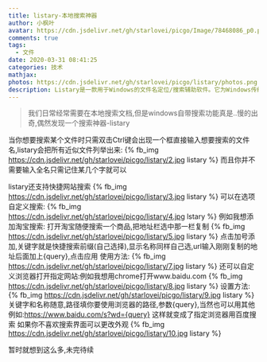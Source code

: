 ```yaml
---
title: listary-本地搜索神器
author: 小枫叶
avatar: https://cdn.jsdelivr.net/gh/starlovei/picgo/Image/78468086_p0.png
comments: true
tags:
  - 文件
date: 2020-03-31 08:41:25
categories: 技术
mathjax:
photos: https://cdn.jsdelivr.net/gh/starlovei/picgo/listary/photos.png
description: Listary是一款用于Windows的文件名定位/搜索辅助软件。它为Windows传统低效的文件打开/保存对话框提供了便捷、人性化的文件（夹）定位方式，同时改善了常见文件管理器中文件夹切换的效率。
---
```

> 我们日常经常需要在本地搜索文档,但是windows自带搜索功能真是..慢的出奇,偶然发现一个搜索神器-listary

当你想要搜索某个文件时只需双击Ctrl键会出现一个框直接输入想要搜索的文件名,listary会把所有近似文件列举出来:
{% fb_img https://cdn.jsdelivr.net/gh/starlovei/picgo/listary/2.jpg listary %}
而且你并不需要输入全名只需记住某几个字就可以

listary还支持快捷网站搜索
{% fb_img https://cdn.jsdelivr.net/gh/starlovei/picgo/listary/3.jpg listary %}
可以在选项自定义搜索:
{% fb_img https://cdn.jsdelivr.net/gh/starlovei/picgo/listary/4.jpg lstary %}
例如我想添加淘宝搜索:
打开淘宝随便搜索一个商品,把地址栏选中那一栏复制
{% fb_img https://cdn.jsdelivr.net/gh/starlovei/picgo/listary/5.jpg listary %}
点击加号添加,关键字就是快捷搜索前缀(自己选择),显示名称同样自己选,url输入刚刚复制的地址后面加上{query},点击应用
使用方法:
{% fb_img https://cdn.jsdelivr.net/gh/starlovei/picgo/listary/7.jpg listary %}
还可以自定义浏览器打开指定网站:例如我想用chrome打开www.baidu.com
{% fb_img https://cdn.jsdelivr.net/gh/starlovei/picgo/listary/8.jpg listary %}
设置方法:
{% fb_img https://cdn.jsdelivr.net/gh/starlovei/picgo/listary/9.jpg listary %}
关键字和名称随意,路径填你要使用浏览器的路径,参数{query},当然也可以用其他例如:https://www.baidu.com/s?wd={query} 这样就变成了指定浏览器用百度搜索
如果你不喜欢搜索界面可以更改外观
{% fb_img https://cdn.jsdelivr.net/gh/starlovei/picgo/listary/10.jpg listary %}

暂时就想到这么多,未完待续